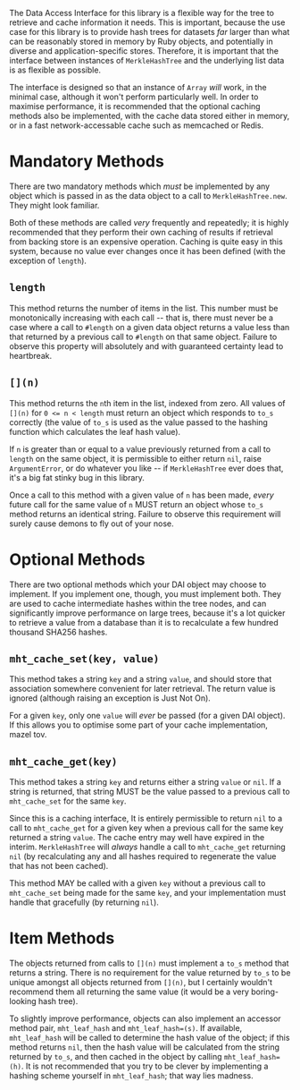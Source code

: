 The Data Access Interface for this library is a flexible way for the tree to
retrieve and cache information it needs.  This is important, because the use
case for this library is to provide hash trees for datasets *far* larger
than what can be reasonably stored in memory by Ruby objects, and
potentially in diverse and application-specific stores.  Therefore, it is
important that the interface between instances of `MerkleHashTree` and the
underlying list data is as flexible as possible.

The interface is designed so that an instance of `Array` *will* work, in the
minimal case, although it won't perform particularly well.  In order to
maximise performance, it is recommended that the optional caching methods
also be implemented, with the cache data stored either in memory, or in a
fast network-accessable cache such as memcached or Redis.


# Mandatory Methods

There are two mandatory methods which *must* be implemented by any object
which is passed in as the data object to a call to `MerkleHashTree.new`.
They might look familiar.

Both of these methods are called *very* frequently and repeatedly; it is
highly recommended that they perform their own caching of results if
retrieval from backing store is an expensive operation.  Caching is quite
easy in this system, because no value ever changes once it has been defined
(with the exception of `length`).


## `length`

This method returns the number of items in the list.  This number must be
monotonically increasing with each call -- that is, there must never be a
case where a call to `#length` on a given data object returns a
value less than that returned by a previous call to `#length` on that same
object.  Failure to observe this property will absolutely and with
guaranteed certainty lead to heartbreak.


## `[](n)`

This method returns the `n`th item in the list, indexed from zero.  All
values of `[](n)` for `0 <= n < length` must return an object which responds
to `to_s` correctly (the value of `to_s` is used as the value passed to the
hashing function which calculates the leaf hash value).

If `n` is greater than or equal to a value previously returned from a call
to `length` on the same object, it is permissible to either return `nil`,
raise `ArgumentError`, or do whatever you like -- if `MerkleHashTree` ever
does that, it's a big fat stinky bug in this library.

Once a call to this method with a given value of `n` has been made, *every*
future call for the same value of `n` MUST return an object whose `to_s`
method returns an identical string.  Failure to observe this requirement
will surely cause demons to fly out of your nose.


# Optional Methods

There are two optional methods which your DAI object may choose to
implement.  If you implement one, though, you must implement both.  They are
used to cache intermediate hashes within the tree nodes, and can
significantly improve performance on large trees, because it's a lot quicker
to retrieve a value from a database than it is to recalculate a few hundred
thousand SHA256 hashes.


## `mht_cache_set(key, value)`

This method takes a string `key` and a string `value`, and should store that
association somewhere convenient for later retrieval.  The return value is
ignored (although raising an exception is Just Not On).

For a given `key`, only one `value` will *ever* be passed (for a given DAI
object).  If this allows you to optimise some part of your cache
implementation, mazel tov.


## `mht_cache_get(key)`

This method takes a string `key` and returns either a string `value` or
`nil`.  If a string is returned, that string MUST be the value passed to a
previous call to `mht_cache_set` for the same `key`.

Since this is a caching interface, It is entirely permissible to return
`nil` to a call to `mht_cache_get` for a given key when a previous call for
the same key returned a string `value`.  The cache entry may well have
expired in the interim.  `MerkleHashTree` will *always* handle a call to
`mht_cache_get` returning `nil` (by recalculating any and all hashes
required to regenerate the value that has not been cached).

This method MAY be called with a given `key` without a previous call to
`mht_cache_set` being made for the same `key`, and your implementation must
handle that gracefully (by returning `nil`).


# Item Methods

The objects returned from calls to `[](n)` must implement a `to_s` method
that returns a string.  There is no requirement for the value returned by
`to_s` to be unique amongst all objects returned from `[](n)`, but I
certainly wouldn't recommend them all returning the same value (it would be
a very boring-looking hash tree).

To slightly improve performance, objects can also implement an accessor
method pair, `mht_leaf_hash` and `mht_leaf_hash=(s)`.  If available,
`mht_leaf_hash` will be called to determine the hash value of the object; if
this method returns `nil`, then the hash value will be calculated from the
string returned by `to_s`, and then cached in the object by calling
`mht_leaf_hash=(h)`.  It is not recommended that you try to be clever by
implementing a hashing scheme yourself in `mht_leaf_hash`; that way lies
madness.
